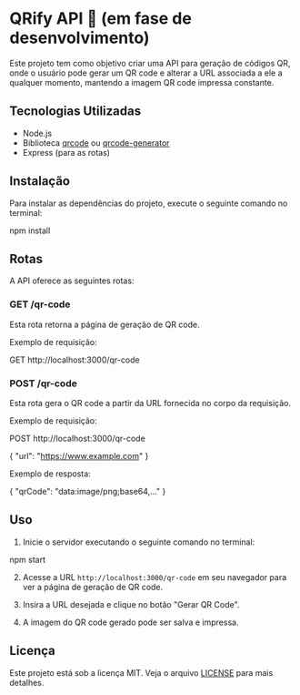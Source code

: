 # QRify API 🚧 (em fase de desenvolvimento)

Este projeto tem como objetivo criar uma API para geração de códigos QR, onde o usuário pode gerar um QR code e alterar a URL associada a ele a qualquer momento, mantendo a imagem QR code impressa constante.

## Tecnologias Utilizadas

- Node.js
- Biblioteca [qrcode](https://www.npmjs.com/package/qrcode) ou [qrcode-generator](https://www.npmjs.com/package/qrcode-generator)
- Express (para as rotas)

## Instalação

Para instalar as dependências do projeto, execute o seguinte comando no terminal:

npm install

## Rotas

A API oferece as seguintes rotas:

### GET /qr-code

Esta rota retorna a página de geração de QR code.

Exemplo de requisição:

GET http://localhost:3000/qr-code


### POST /qr-code

Esta rota gera o QR code a partir da URL fornecida no corpo da requisição.

Exemplo de requisição:

POST http://localhost:3000/qr-code

{
"url": "https://www.example.com"
}


Exemplo de resposta:

{
"qrCode": "data:image/png;base64,..."
}


## Uso

1. Inicie o servidor executando o seguinte comando no terminal:

npm start


2. Acesse a URL `http://localhost:3000/qr-code` em seu navegador para ver a página de geração de QR code.

3. Insira a URL desejada e clique no botão "Gerar QR Code".

4. A imagem do QR code gerado pode ser salva e impressa.

## Licença

Este projeto está sob a licença MIT. Veja o arquivo [LICENSE](LICENSE) para mais detalhes.

